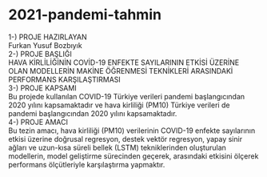 # 2021-pandemi-tahmin
1-) PROJE HAZIRLAYAN <br/>
  Furkan Yusuf Bozbıyık <br/>
2-) PROJE BAŞLIĞI <br/>
  HAVA KİRLİLİĞİNİN COVİD-19 ENFEKTE SAYILARININ ETKİSİ ÜZERİNE OLAN MODELLERİN MAKİNE ÖĞRENMESİ TEKNİKLERİ ARASINDAKİ PERFORMANS KARŞILAŞTIRMASI<br/>
3-) PROJE KAPSAMI <br/>
  Bu projede kullanılan COVID-19 Türkiye verileri pandemi başlangıcından 2020 yılını kapsamaktadır ve hava kirliliği (PM10) Türkiye verileri de pandemi başlangıcından 2020 yılını kapsamaktadır. <br/>
4-) PROJE AMACI <br/>
  Bu tezin amacı, hava kirliliği (PM10) verilerinin COVID-19 enfekte sayılarının etkisi üzerine doğrusal regresyon, destek vektör regresyon, yapay sinir ağları ve uzun-kısa süreli bellek (LSTM) tekniklerinden oluşturulan modellerin, model geliştirme sürecinden geçerek, arasındaki etkisini ölçerek performans ölçütleriyle karşılaştırma yapmaktır.
